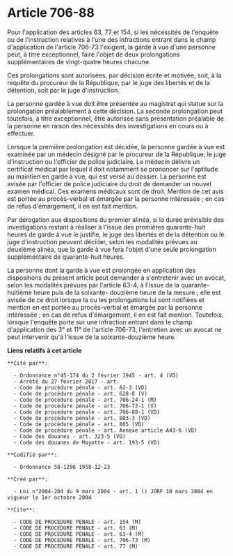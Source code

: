 # Article 706-88

Pour l'application des articles 63, 77 et 154, si les nécessités de l'enquête ou de l'instruction relatives à l'une des
infractions entrant dans le champ d'application de l'article 706-73 l'exigent, la garde à vue d'une personne peut, à titre
exceptionnel, faire l'objet de deux prolongations supplémentaires de vingt-quatre heures chacune.

Ces prolongations sont autorisées, par décision écrite et motivée, soit, à la requête du procureur de la République, par le
juge des libertés et de la détention, soit par le juge d'instruction.

La personne gardée à vue doit être présentée au magistrat qui statue sur la prolongation préalablement à cette décision. La
seconde prolongation peut toutefois, à titre exceptionnel, être autorisée sans présentation préalable de la personne en
raison des nécessités des investigations en cours ou à effectuer.

Lorsque la première prolongation est décidée, la personne gardée à vue est examinée par un médecin désigné par le procureur
de la République, le juge d'instruction ou l'officier de police judiciaire. Le médecin délivre un certificat médical par
lequel il doit notamment se prononcer sur l'aptitude au maintien en garde à vue, qui est versé au dossier. La personne est
avisée par l'officier de police judiciaire du droit de demander un nouvel examen médical. Ces examens médicaux sont de droit.
Mention de cet avis est portée au procès-verbal et émargée par la personne intéressée ; en cas de refus d'émargement, il en
est fait mention.

Par dérogation aux dispositions du premier alinéa, si la durée prévisible des investigations restant à réaliser à l'issue des
premières quarante-huit heures de garde à vue le justifie, le juge des libertés et de la détention ou le juge d'instruction
peuvent décider, selon les modalités prévues au deuxième alinéa, que la garde à vue fera l'objet d'une seule prolongation
supplémentaire de quarante-huit heures.

La personne dont la garde à vue est prolongée en application des dispositions du présent article peut demander à s'entretenir
avec un avocat, selon les modalités prévues par l'article 63-4, à l'issue de la quarante-huitième heure puis de la soixante-
douzième heure de la mesure ; elle est avisée de ce droit lorsque la ou les prolongations lui sont notifiées et mention en
est portée au procès-verbal et émargée par la personne intéressée ; en cas de refus d'émargement, il en est fait mention.
Toutefois, lorsque l'enquête porte sur une infraction entrant dans le champ d'application des 3° et 11° de l'article 706-73,
l'entretien avec un avocat ne peut intervenir qu'à l'issue de la soixante-douzième heure.

**Liens relatifs à cet article**

	**Cité par**:

	  - Ordonnance n°45-174 du 2 février 1945 - art. 4 (VD)
	  - Arrêté du 27 février 2017 - art.
	  - Code de procédure pénale - art. 62-3 (VD)
	  - Code de procédure pénale - art. 628-8 (V)
	  - Code de procédure pénale - art. 706-24-1 (M)
	  - Code de procédure pénale - art. 706-73-1 (V)
	  - Code de procédure pénale - art. 706-88-1 (VD)
	  - Code de procédure pénale - art. 803-3 (VD)
	  - Code de procédure pénale - art. 865 (VD)
	  - Code de procédure pénale - art. Annexe article A43-6 (VD)
	  - Code des douanes - art. 323-5 (VD)
	  - Code des douanes de Mayotte - art. 193-5 (VD)

	**Codifié par**:

	  - Ordonnance 58-1296 1958-12-23

	**Créé par**:

	  - Loi n°2004-204 du 9 mars 2004 - art. 1 () JORF 10 mars 2004 en vigueur le 1er octobre 2004

	**Cite**:

	  - CODE DE PROCEDURE PENALE - art. 154 (M)
	  - CODE DE PROCEDURE PENALE - art. 63 (M)
	  - CODE DE PROCEDURE PENALE - art. 63-4 (M)
	  - CODE DE PROCEDURE PENALE - art. 706-73 (M)
	  - CODE DE PROCEDURE PENALE - art. 77 (M)
